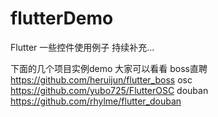 # flutterDemo
Flutter 一些控件使用例子 持续补充...

下面的几个项目实例demo 大家可以看看
 boss直聘 https://github.com/heruijun/flutter_boss
 osc https://github.com/yubo725/FlutterOSC
 douban https://github.com/rhylme/flutter_douban
